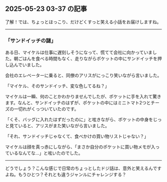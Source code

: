 ## 2025-05-23 03-37 の記事
了解！では、ちょっとほっこり、だけどくすっと笑える小話をお届けしますね。

---

### 「サンドイッチの謎」

ある日、マイケルは仕事に遅刻しそうになって、慌てて会社に向かっていました。朝ごはんを食べる時間もなく、走りながらポケットの中にサンドイッチを押し込んでいました。

会社のエレベーターに乗ると、同僚のアリスがにっこり笑いながら言いました。

「マイケル、そのサンドイッチ、変な色してるね？」

マイケルは一瞬、何のことかわかりませんでしたが、ポケットに手を入れて驚きます。なんと、サンドイッチのはずが、ポケットの中にはミニトマト2つとチーズの一切れがくっついていたのです。

「くそ、バッグに入れたはずだったのに」と呟きながら、ポケットの中身をじっと見ていると、アリスがまた笑いながら言いました。

「それ、サンドイッチじゃなくて、食べかけの買い物リストじゃない？」

マイケルは顔を真っ赤にしながら、「まさか自分のポケットに買い物メモが入っているなんてな…」と呟いたのでした。

---

どうでしょう？こんな感じで日常のちょっとしたドジ話は、意外と笑えるんですよね。もうひとつ？それとも違うジャンルにチャレンジする？
